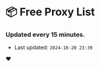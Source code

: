 # :package: Free Proxy List
### Updated every 15 minutes.

- Last updated: `2024-10-20 23:39`

:heart:
